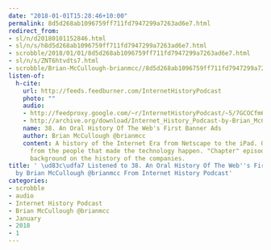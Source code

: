 ```yaml
---
date: "2018-01-01T15:28:46+10:00"
permalink: 8d5d268ab1096759ff711fd7947299a7263ad6e7.html
redirect_from:
- sl/n/d20180101152846.html
- sl/n/s/h8d5d268ab1096759ff711fd7947299a7263ad6e7.html
- scrobble/2018/01/01/8d5d268ab1096759ff711fd7947299a7263ad6e7.html
- sl/n/s/ZNT6htvdts7.html
- scrobble/Brian-McCullough-brianmcc//8d5d268ab1096759ff711fd7947299a7263ad6e7.html
listen-of:
  h-cite:
    url: http://feeds.feedburner.com/InternetHistoryPodcast
    photo: ""
    audio:
    - http://feedproxy.google.com/~r/InternetHistoryPodcast/~5/7GCOCfm6gKI/An_Oral_History_Of_The_Webs_First_Banner_Ads.mp3
    - http://archive.org/download/Internet_History_Podcast-by-Brian_McCullough/38_An_Oral_History_Of_The_Webs_First_Banner_Ads.mp3
    name: 38. An Oral History Of The Web's First Banner Ads
    author: Brian McCullough @brianmcc
    content: A history of the Internet Era from Netscape to the iPad. Oral histories
      from the people that made the technology happen. "Chapter" episodes providing
      background on the history of the companies.
title: ' \ud83c\udfa7 Listened to 38. An Oral History Of The Web''s First Banner Ads
  by Brian McCullough @brianmcc From Internet History Podcast'
categories:
- scrobble
- audio
- Internet History Podcast
- Brian McCullough @brianmcc
- January
- 2018
- 1
---
```


